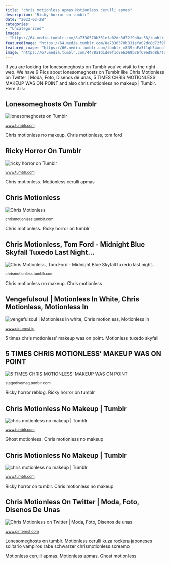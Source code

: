 ```yaml
---
title: "chris motionless apmas Motionless cerulli apmas"
description: "Ricky horror on tumblr"
date: "2022-02-28"
categories:
- "Uncategorized"
images:
- "https://64.media.tumblr.com/8a7330570b331efa02dc8d72f9b8ac58/tumblr_p5ef6ezv2x1vlgov7o4_500.jpg"
featuredImage: "https://64.media.tumblr.com/8a7330570b331efa02dc8d72f9b8ac58/tumblr_p5ef6ezv2x1vlgov7o4_500.jpg"
featured_image: "https://66.media.tumblr.com/tumblr_m839raFa5l1qh54xco1_500.jpg"
image: "https://67.media.tumblr.com/4478a1d1de9f1c8e6369b26f69ed9d8b/tumblr_ns4875ONL61tcv71qo1_500.gif"
---
```


If you are looking for lonesomeghosts on Tumblr you've visit to the right web. We have 9 Pics about lonesomeghosts on Tumblr like Chris Motionless on Twitter | Moda, Foto, Disenos de unas, 5 TIMES CHRIS MOTIONLESS’ MAKEUP WAS ON POINT and also chris motionless no makeup | Tumblr. Here it is:

## Lonesomeghosts On Tumblr

![lonesomeghosts on Tumblr](https://66.media.tumblr.com/tumblr_m839raFa5l1qh54xco1_500.jpg "Ghost motionless")

<small>www.tumblr.com</small>

Chris motionless no makeup. Chris motionless, tom ford

## Ricky Horror On Tumblr

![ricky horror on Tumblr](https://68.media.tumblr.com/f01fa57f4f20176fa365b5dfb4185288/tumblr_om8zvpjTrc1w2qzjqo4_500.gif "Chris motionless, tom ford")

<small>www.tumblr.com</small>

Chris motionless. Motionless cerulli apmas

## Chris Motionless

![Chris Motionless](https://64.media.tumblr.com/a5ffcaefd3e33d08ffc74b27184b1257/tumblr_nnouusfLLl1qfykp5o1_500.jpg "Chris motionless no makeup")

<small>chrismotionless.tumblr.com</small>

Chris motionless. Ricky horror on tumblr

## Chris Motionless, Tom Ford - Midnight Blue Skyfall Tuxedo Last Night...

![Chris Motionless, Tom Ford - Midnight Blue Skyfall tuxedo last night...](https://66.media.tumblr.com/15876eac42b0d4bf481bf96cabc15cee/tumblr_nrygg88HrK1qfykp5o1_1280.jpg "Chris motionless on twitter")

<small>chrismotionless.tumblr.com</small>

Chris motionless no makeup. Chris motionless

## Vengefulsoul | Motionless In White, Chris Motionless, Motionless In

![vengefulsoul | Motionless in white, Chris motionless, Motionless in](https://i.pinimg.com/originals/5d/45/2e/5d452eac4eb6f889a8f6d930ac18adeb.png "Ricky horror reblog")

<small>www.pinterest.jp</small>

5 times chris motionless’ makeup was on point. Motionless tuxedo skyfall

## 5 TIMES CHRIS MOTIONLESS’ MAKEUP WAS ON POINT

![5 TIMES CHRIS MOTIONLESS’ MAKEUP WAS ON POINT](https://64.media.tumblr.com/55c0e4a2fe170ee52774661b594835ca/tumblr_inline_o3qzo23Mml1sexnp2_400.jpg "Motionless apmas")

<small>stagedivemag.tumblr.com</small>

Ricky horror reblog. Ricky horror on tumblr

## Chris Motionless No Makeup | Tumblr

![chris motionless no makeup | Tumblr](https://64.media.tumblr.com/8a7330570b331efa02dc8d72f9b8ac58/tumblr_p5ef6ezv2x1vlgov7o4_500.jpg "Ricky horror on tumblr")

<small>www.tumblr.com</small>

Ghost motionless. Chris motionless no makeup

## Chris Motionless No Makeup | Tumblr

![chris motionless no makeup | Tumblr](https://67.media.tumblr.com/4478a1d1de9f1c8e6369b26f69ed9d8b/tumblr_ns4875ONL61tcv71qo1_500.gif "Lonesomeghosts on tumblr")

<small>www.tumblr.com</small>

Ricky horror on tumblr. Chris motionless no makeup

## Chris Motionless On Twitter | Moda, Foto, Disenos De Unas

![Chris Motionless on Twitter | Moda, Foto, Disenos de unas](https://i.pinimg.com/originals/1b/00/92/1b00927c8ddfc706e42cad88c7ff43e5.jpg "Motionless cerulli apmas")

<small>www.pinterest.com</small>

Lonesomeghosts on tumblr. Motionless cerulli kuza rockera japoneses solitario vampiros rabe schwarzer chrismotionless screamo

Motionless cerulli apmas. Motionless apmas. Ghost motionless
